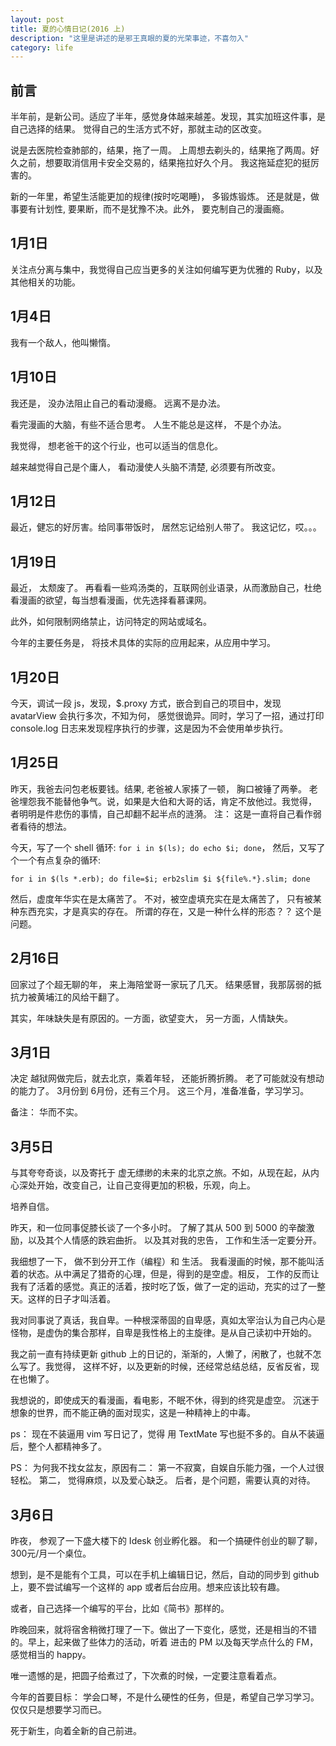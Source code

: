 ```yaml
---
layout: post
title: 夏的心情日记(2016 上)
description: "这里是讲述的是邪王真眼的夏的光荣事迹，不喜勿入"
category: life
---
```


## 前言

半年前，是新公司。适应了半年，感觉身体越来越差。发现，其实加班这件事，是自己选择的结果。 觉得自己的生活方式不好，那就主动的区改变。

说是去医院检查肺部的，结果，拖了一周。 上周想去剃头的，结果拖了两周。好久之前，想要取消信用卡安全交易的，结果拖拉好久个月。
我这拖延症犯的挺厉害的。

新的一年里，希望生活能更加的规律(按时吃喝睡)， 多锻炼锻炼。 还是就是，做事要有计划性, 要果断，而不是犹豫不决。此外， 要克制自己的漫画瘾。

## 1月1日

关注点分离与集中，我觉得自己应当更多的关注如何编写更为优雅的 Ruby，以及其他相关的功能。

## 1月4日

我有一个敌人，他叫懒惰。 

## 1月10日

我还是， 没办法阻止自己的看动漫瘾。 远离不是办法。

看完漫画的大脑，有些不适合思考。 人生不能总是这样， 不是个办法。

我觉得， 想老爸干的这个行业，也可以适当的信息化。

越来越觉得自己是个庸人， 看动漫使人头脑不清楚,  必须要有所改变。

## 1月12日

最近，健忘的好厉害。给同事带饭时， 居然忘记给别人带了。 我这记忆，哎。。。

## 1月19日

最近， 太颓废了。 再看看一些鸡汤类的，互联网创业语录，从而激励自己，杜绝看漫画的欲望，每当想看漫画，优先选择看慕课网。

此外，如何限制网络禁止，访问特定的网站或域名。

今年的主要任务是， 将技术具体的实际的应用起来，从应用中学习。

## 1月20日

今天，调试一段 js，发现，$.proxy 方式，嵌合到自己的项目中，发现 avatarView 会执行多次，不知为何， 感觉很诡异。同时，学习了一招，通过打印 console.log 日志来发现程序执行的步骤，这是因为不会使用单步执行。


## 1月25日

昨天，我爸去问包老板要钱。结果, 老爸被人家揍了一顿， 胸口被锤了两拳。 老爸埋怨我不能替他争气。说，如果是大伯和大哥的话，肯定不放他过。我觉得，
者明明是件悲伤的事情，自己却翻不起半点的涟漪。 注： 这是一直将自己看作弱者看待的想法。

今天，写了一个 shell 循环: `for i in $(ls); do echo $i; done`， 然后，又写了个一个有点复杂的循环: 

```
for i in $(ls *.erb); do file=$i; erb2slim $i ${file%.*}.slim; done
```

然后，虚度年华实在是太痛苦了。 不对，被空虚填充实在是太痛苦了， 只有被某种东西充实，才是真实的存在。 所谓的存在，又是一种什么样的形态？？ 这个是问题。

## 2月16日

回家过了个超无聊的年， 来上海陪堂哥一家玩了几天。 结果感冒，我那孱弱的抵抗力被黄埔江的风给干翻了。

其实，年味缺失是有原因的。一方面，欲望变大， 另一方面，人情缺失。

## 3月1日

决定 越狱网做完后，就去北京，乘着年轻， 还能折腾折腾。 老了可能就没有想动的能力了。 3月份到 6月份，还有三个月。 这三个月，准备准备，学习学习。

备注： 华而不实。
## 3月5日

与其夸夸奇谈，以及寄托于 虚无缥缈的未来的北京之旅。不如，从现在起，从内心深处开始，改变自己，让自己变得更加的积极，乐观，向上。

培养自信。

昨天，和一位同事促膝长谈了一个多小时。 了解了其从 500 到 5000 的辛酸激励，以及其个人情感的跌宕曲折。 以及其对我的忠告， 工作和生活一定要分开。

我细想了一下， 做不到分开工作（编程）和 生活。 我看漫画的时候，那不能叫活着的状态。从中满足了猎奇的心理，但是，得到的是空虚。相反， 工作的反而让我有了活着的感觉。真正的活着，按时吃了饭，做了一定的运动，充实的过了一整天。这样的日子才叫活着。

我对同事说了真话，我自卑。一种根深蒂固的自卑感，真如太宰治认为自己内心是怪物，是虚伪的集合那样，自卑是我性格上的主旋律。是从自己读初中开始的。

我之前一直有持续更新 github 上的日记的，渐渐的，人懒了，闲散了，也就不怎么写了。我觉得， 这样不好，以及更新的时候，还经常总结总结，反省反省，现在也懒了。

我想说的，即使成天的看漫画，看电影，不眠不休，得到的终究是虚空。 沉迷于想象的世界，而不能正确的面对现实，这是一种精神上的中毒。

ps： 现在不装逼用 vim 写日记了，觉得 用 TextMate 写也挺不多的。自从不装逼后，整个人都精神多了。

PS： 为何我不找女盆友，原因有二： 第一不寂寞，自娱自乐能力强，一个人过很轻松。 第二， 觉得麻烦，以及爱心缺乏。 后者，是个问题，需要认真的对待。


## 3月6日

昨夜， 参观了一下盛大楼下的 Idesk 创业孵化器。 和一个搞硬件创业的聊了聊， 300元/月一个桌位。

想到，是不是能有个工具，可以在手机上编辑日记，然后，自动的同步到 github 上，要不尝试编写一个这样的 app 或者后台应用。想来应该比较有趣。

或者，自己选择一个编写的平台，比如《简书》那样的。

昨晚回来，就将宿舍稍微打理了一下。做出了一下变化，感觉，还是相当的不错的。早上，起来做了些体力的活动，听着 进击的 PM 以及每天学点什么的 FM，感觉相当的 happy。

唯一遗憾的是，把圆子给煮过了，下次煮的时候，一定要注意看着点。

今年的首要目标： 学会口琴，不是什么硬性的任务，但是，希望自己学习学习。仅仅只是想要学习而已。

死于新生，向着全新的自己前进。
